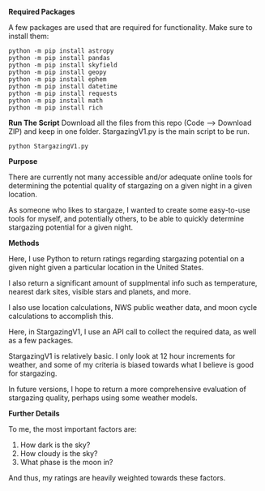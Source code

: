 **Required Packages**

A few packages are used that are required for functionality. Make sure to install them:

```
python -m pip install astropy
python -m pip install pandas
python -m pip install skyfield
python -m pip install geopy
python -m pip install ephem
python -m pip install datetime
python -m pip install requests
python -m pip install math
python -m pip install rich
```
**Run The Script**
Download all the files from this repo (Code --> Download ZIP) and keep in one folder. StargazingV1.py is the main script to be run.

```
python StargazingV1.py
```

**Purpose**

There are currently not many accessible and/or adequate online tools for determining the potential quality of stargazing on a given night in a given location. 

As someone who likes to stargaze, I wanted to create some easy-to-use tools for myself, and potentially others, to be able to quickly determine stargazing potential for a given night.

**Methods**

Here, I use Python to return ratings regarding stargazing potential on a given night given a particular location in the United States.

I also return a significant amount of supplmental info such as temperature, nearest dark sites, visible stars and planets, and more.

I also use location calculations, NWS public weather data, and moon cycle calculations to accomplish this.

Here, in StargazingV1, I use an API call to collect the required data, as well as a few packages.

StargazingV1 is relatively basic. I only look at 12 hour increments for weather, and some of my criteria is biased towards what I believe is good for stargazing.

In future versions, I hope to return a more comprehensive evaluation of stargazing quality, perhaps using some weather models.

**Further Details**

To me, the most important factors are:
  1. How dark is the sky?
  2. How cloudy is the sky?
  3. What phase is the moon in?

And thus, my ratings are heavily weighted towards these factors.
      
